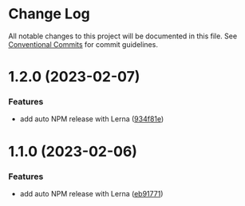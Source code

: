 # Change Log

All notable changes to this project will be documented in this file.
See [Conventional Commits](https://conventionalcommits.org) for commit guidelines.

# 1.2.0 (2023-02-07)


### Features

* add auto NPM release with Lerna ([934f81e](https://github.com/xip-online-applications/scss-library/commit/934f81e4e8aa5c278d9a6c0f0ce16a420fb8bca5))





# 1.1.0 (2023-02-06)


### Features

* add auto NPM release with Lerna ([eb91771](https://github.com/xip-online-applications/scss-library/commit/eb917711f2d5650785566c8a71b2c780ab1bf136))
